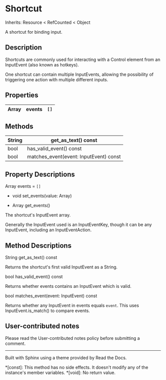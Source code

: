# Shortcut

Inherits: Resource < RefCounted < Object

A shortcut for binding input.

## Description

Shortcuts are commonly used for interacting with a Control element from an
InputEvent (also known as hotkeys).

One shortcut can contain multiple InputEvents, allowing the possibility of
triggering one action with multiple different inputs.

## Properties

Array | events | `[]`  
---|---|---  
  
## Methods

String | get_as_text() const  
---|---  
bool | has_valid_event() const  
bool | matches_event(event: InputEvent) const  
  
## Property Descriptions

Array events = `[]`

  * void set_events(value: Array)

  * Array get_events()

The shortcut's InputEvent array.

Generally the InputEvent used is an InputEventKey, though it can be any
InputEvent, including an InputEventAction.

## Method Descriptions

String get_as_text() const

Returns the shortcut's first valid InputEvent as a String.

bool has_valid_event() const

Returns whether events contains an InputEvent which is valid.

bool matches_event(event: InputEvent) const

Returns whether any InputEvent in events equals `event`. This uses
InputEvent.is_match() to compare events.

## User-contributed notes

Please read the User-contributed notes policy before submitting a comment.

* * *

Built with Sphinx using a theme provided by Read the Docs.

  *[const]: This method has no side effects. It doesn't modify any of the instance's member variables.
  *[void]: No return value.

